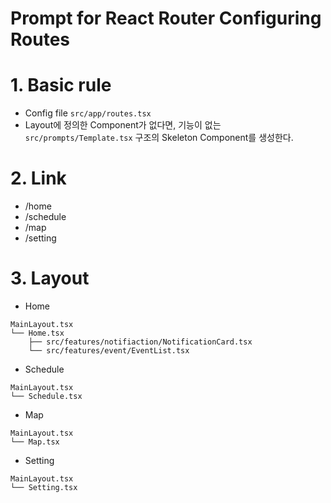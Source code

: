 # Prompt for React Router Configuring Routes

# 1. Basic rule

- Config file `src/app/routes.tsx`
- Layout에 정의한 Component가 없다면, 기능이 없는 `src/prompts/Template.tsx` 구조의 Skeleton Component를 생성한다.

# 2. Link

- /home
- /schedule
- /map
- /setting

# 3. Layout

- Home
```
MainLayout.tsx
└── Home.tsx
    ├── src/features/notifiaction/NotificationCard.tsx
    └── src/features/event/EventList.tsx
```

- Schedule
```
MainLayout.tsx
└── Schedule.tsx
```

- Map
```
MainLayout.tsx
└── Map.tsx
```

- Setting
```
MainLayout.tsx
└── Setting.tsx
```

